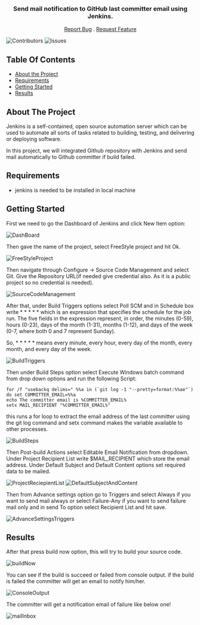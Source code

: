 
<br/>
<p align="center">
  <h3 align="center">Send mail notification to GitHub last committer email using Jenkins.</h3>

  <p align="center">
    <a href="https://github.com/ShaanCoding/ReadME-Generator/issues">Report Bug</a>
    .
    <a href="https://github.com/ShaanCoding/ReadME-Generator/issues">Request Feature</a>
  </p>
</p>

![Contributors](https://img.shields.io/github/contributors/ShaanCoding/ReadME-Generator?color=dark-green) ![Issues](https://img.shields.io/github/issues/ShaanCoding/ReadME-Generator) 

## Table Of Contents

* [About the Project](#about-the-project)
* [Requirements](#requirements)
* [Getting Started](#getting-started)
* [Results](#results)


## About The Project

Jenkins is a self-contained, open source automation server which can be used to automate all sorts of tasks related to building, testing, and delivering or deploying software.

In this project, we will integrated Github repository with Jenkins and send mail automatically to Github committer if build failed.

## Requirements

* jenkins is needed to be installed in local machine

## Getting Started

First we need to go the Dashboard of Jenkins and click New Item option:

![DashBoard](https://github.com/Mirazul62/Jenkins-GitHub-Integration-Send-Mail-Notification-to-Last-Committer-Email/assets/39739233/94acc698-315f-4bea-855d-5c9a9cc19286)

Then gave the name of the project, select FreeStyle project and hit Ok.

![FreeStyleProject](https://github.com/Mirazul62/Jenkins-GitHub-Integration-Send-Mail-Notification-to-Last-Committer-Email/assets/39739233/1a84d7ad-f485-4868-83ee-36c1a1ac3771)

Then navigate through Configure -> Source Code Management and select Git.
Give the Repository URL(if needed give credential also. As it is a public project so no credential is needed).

![SourceCodeManagement](https://github.com/Mirazul62/Jenkins-GitHub-Integration-Send-Mail-Notification-to-Last-Committer-Email/assets/39739233/7f5ce0c7-4883-4b18-9428-214b46f6d602)

After that, under Build Triggers options select Poll SCM and in Schedule box write * * * * * which is an expression that specifies the schedule for the job run. 
The five fields in the expression represent, in order, the minutes (0-59), hours (0-23), days of the month (1-31), months (1-12), and days of the week (0-7, where both 0 and 7 represent Sunday).

So, * * * * * means every minute, every hour, every day of the month, every month, and every day of the week.

![BuildTriggers](https://github.com/Mirazul62/Jenkins-GitHub-Integration-Send-Mail-Notification-to-Last-Committer-Email/assets/39739233/9d3a0817-6004-4398-9a01-a21ffeba4150)

Then under Build Steps option select Execute Windows batch command
from drop down options and run the following Script:
```
for /f "usebackq delims=" %%a in (`git log -1 "--pretty=format:%%ae"`) do set COMMITTER_EMAIL=%%a
echo The committer email is %COMMITTER_EMAIL%
setx MAIL_RECIPIENT "%COMMITTER_EMAIL%"
```

this runs a for loop to extract the email address of the last committer using the git log command and setx command makes the variable available to other processes.

![BuildSteps](https://github.com/Mirazul62/Jenkins-GitHub-Integration-Send-Mail-Notification-to-Last-Committer-Email/assets/39739233/c3265f4e-afa2-4f54-9c6d-f00eb1be4a67)

Then Post-build Actions select Editable Email Notification from dropdown. Under Project Recipient List write $MAIL_RECIPIENT which store the email address. Under Default Subject and Default Content options set required data to be mailed.

![ProjectReciepientList](https://github.com/Mirazul62/Jenkins-GitHub-Integration-Send-Mail-Notification-to-Last-Committer-Email/assets/39739233/02cd0727-8082-48a0-af65-6bb4a726c8c0)
![DefaultSubjectAndContent](https://github.com/Mirazul62/Jenkins-GitHub-Integration-Send-Mail-Notification-to-Last-Committer-Email/assets/39739233/e9738bd8-5afe-4ac1-82fe-5189fed97b95)

Then from Advance settings option go to Triggers and select Always if you want to send mail always or select Failure-Any if you want to send failure mail only and in send To option select Recipient List and hit save.

![AdvanceSettingsTriggers](https://github.com/Mirazul62/Jenkins-GitHub-Integration-Send-Mail-Notification-to-Last-Committer-Email/assets/39739233/b613d790-52ff-49e3-8696-6f5a2b818b23)

## Results
After that press build now option, this will try to build your source code. 

![buildNow](https://github.com/Mirazul62/Jenkins-GitHub-Integration-Send-Mail-Notification-to-Last-Committer-Email/assets/39739233/ce4fb006-ede2-49a1-9a6e-697241c82681)

You can see if the build is succeed or failed from console output. if the build is failed the committer will get an email to notify him/her.

![ConsoleOutput](https://github.com/Mirazul62/Jenkins-GitHub-Integration-Send-Mail-Notification-to-Last-Committer-Email/assets/39739233/310b8ff2-baed-4346-9650-d99241435e85)

The committer will get a notification email of failure like below one!

![mailInbox](https://github.com/Mirazul62/Jenkins-GitHub-Integration-Send-Mail-Notification-to-Last-Committer-Email/assets/39739233/71c7fe7e-b344-49da-8f83-ab8bad7c5f43)


